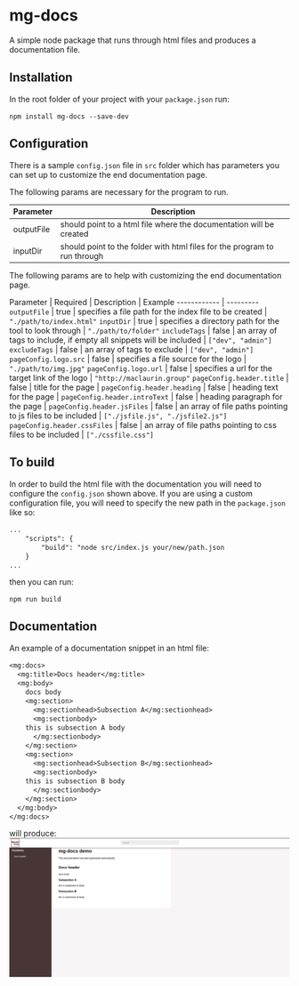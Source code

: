 # mg-docs
A simple node package that runs through html files and produces a documentation file.

## Installation
In the root folder of your project with your `package.json` run:
```
npm install mg-docs --save-dev
```

## Configuration
There is a sample `config.json` file in `src` folder which has parameters you can set up to customize the end documentation page.

The following params are necessary for the program to run.

Parameter | Description
------------ | ---------
outputFile | should point to a html file where the documentation will be created
inputDir | should point to the folder with html files for the program to run through

The following params are to help with customizing the end documentation page.

Parameter | Required | Description | Example
------------ | ---------
`outputFile` | true | specifies a file path for the index file to be created | `"./path/to/index.html"`
`inputDir` | true | specifies a directory path for the tool to look through | `"./path/to/folder"`
`includeTags` | false | an array of tags to include, if empty all snippets will be included | `["dev", "admin"]`
`excludeTags` | false | an array of tags to exclude | `["dev", "admin"]`
`pageConfig.logo.src` | false | specifies a file source for the logo | `"./path/to/img.jpg"`
`pageConfig.logo.url` | false | specifies a url for the target link of the logo | `"http://maclaurin.group"`
`pageConfig.header.title` | false | title for the page |
`pageConfig.header.heading` | false | heading text for the page | 
`pageConfig.header.introText` | false | heading paragraph for the page |
`pageConfig.header.jsFiles` | false | an array of file paths pointing to js files to be included | `["./jsfile.js", "./jsfile2.js"]`
`pageConfig.header.cssFiles` | false | an array of file paths pointing to css files to be included | `["./cssfile.css"]`

## To build

In order to build the html file with the documentation you will need to configure the `config.json` shown above. If you are using a custom configuration file, you will need to specify the new path in the `package.json` like so:

```
...
    "scripts": {
        "build": "node src/index.js your/new/path.json
    }
...
```

then you can run: 
```
npm run build
```


## Documentation
An example of a documentation snippet in an html file:
```
<mg:docs>
  <mg:title>Docs header</mg:title>
  <mg:body>
    docs body
    <mg:section>
      <mg:sectionhead>Subsection A</mg:sectionhead>
      <mg:sectionbody>
	this is subsection A body
      </mg:sectionbody>
    </mg:section>
    <mg:section>
      <mg:sectionhead>Subsection B</mg:sectionhead>
      <mg:sectionbody>
	this is subsection B body
      </mg:sectionbody>
    </mg:section>
  </mg:body>
</mg:docs>
```

will produce:
![mg-docs demo](/images/mg-docs-demo.JPG)
